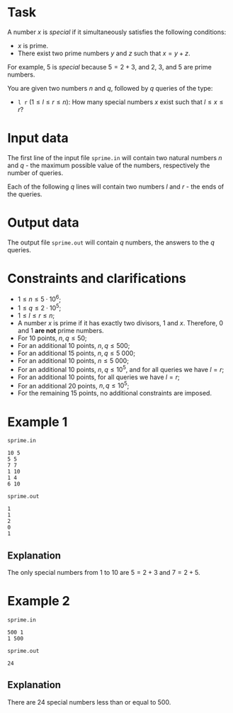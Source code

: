 # Task

A number $x$ is *special* if it simultaneously satisfies the following conditions:

- $x$ is prime.
- There exist two prime numbers $y$ and $z$ such that $x = y + z$.

For example, $5$ is *special* because $5 = 2 + 3$, and $2$, $3$, and $5$ are prime numbers.

You are given two numbers $n$ and $q$, followed by $q$ queries of the type:

- `l r` ($1 \le l \le r \le n$): How many special numbers $x$ exist such that $l \le x \le r$? 

# Input data

The first line of the input file `sprime.in` will contain two natural numbers $n$ and $q$ - the maximum possible value of the numbers, respectively the number of queries.

Each of the following $q$ lines will contain two numbers $l$ and $r$ - the ends of the queries.

# Output data

The output file `sprime.out` will contain $q$ numbers, the answers to the $q$ queries.

# Constraints and clarifications

- $1 \le n \le 5 \cdot 10^6$;
- $1 \le q \le 2 \cdot 10^5$;
- $1 \le l \le r \le n$;
- A number $x$ is prime if it has exactly two divisors, $1$ and $x$. Therefore, $0$ and $1$ **are not** prime numbers.
- For $10$ points, $n,q \le 50$;
- For an additional $10$ points, $n,q \le 500$;
- For an additional $15$ points, $n,q \le 5\ 000$;
- For an additional $10$ points, $n \le 5\ 000$;
- For an additional $10$ points, $n,q \le 10^5$, and for all queries we have $l=r$;
- For an additional $10$ points, for all queries we have $l=r$;
- For an additional $20$ points, $n,q \le 10^5$;
- For the remaining $15$ points, no additional constraints are imposed.

# Example 1

`sprime.in`
```
10 5
5 5
7 7
1 10
1 4
6 10
```

`sprime.out`
```
1
1
2
0
1
```

## Explanation

The only special numbers from $1$ to $10$ are $5=2+3$ and $7=2+5$.

# Example 2

`sprime.in`
```
500 1
1 500
```

`sprime.out`
```
24
```

## Explanation

There are 24 special numbers less than or equal to $500$.